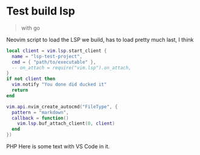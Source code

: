 # Test build lsp

> with go

Neovim script to load the LSP we build, has to load pretty much last, I think

```lua
local client = vim.lsp.start_client {
  name = "lsp-test-project",
  cmd = { "path/to/executable" },
  -- on_attach = require("vim.lsp").on_attach,
}
if not client then
  vim.notify "You done did ducked it"
  return
end

vim.api.nvim_create_autocmd("FileType", {
  pattern = "markdown",
  callback = function()
    vim.lsp.buf_attach_client(0, client)
  end
})

```

PHP
Here is some text with VS Code in it.
